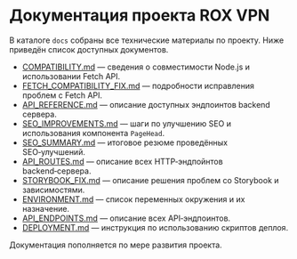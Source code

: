 # Документация проекта ROX VPN

В каталоге `docs` собраны все технические материалы по проекту. Ниже приведён список доступных документов.

- [COMPATIBILITY.md](COMPATIBILITY.md) — сведения о совместимости Node.js и использовании Fetch API.
- [FETCH_COMPATIBILITY_FIX.md](FETCH_COMPATIBILITY_FIX.md) — подробности исправления проблем с Fetch API.
- [API_REFERENCE.md](API_REFERENCE.md) — описание доступных эндпоинтов backend сервера.
- [SEO_IMPROVEMENTS.md](SEO_IMPROVEMENTS.md) — шаги по улучшению SEO и использования компонента `PageHead`.
- [SEO_SUMMARY.md](SEO_SUMMARY.md) — итоговое резюме проведённых SEO‑улучшений.
- [API_ROUTES.md](API_ROUTES.md) — описание всех HTTP‑эндпойнтов backend‑сервера.
- [STORYBOOK_FIX.md](STORYBOOK_FIX.md) — описание решения проблем со Storybook и зависимостями.
- [ENVIRONMENT.md](ENVIRONMENT.md) — список переменных окружения и их назначение.
- [API_ENDPOINTS.md](API_ENDPOINTS.md) — описание всех API‑эндпоинтов.
- [DEPLOYMENT.md](DEPLOYMENT.md) — инструкция по использованию скриптов деплоя.


Документация пополняется по мере развития проекта.
